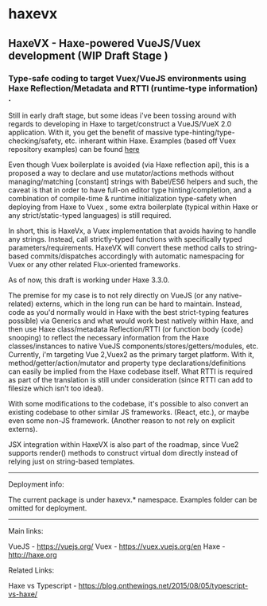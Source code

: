 # haxevx

## HaxeVX - Haxe-powered VueJS/Vuex development (WIP Draft Stage ) 

### Type-safe coding to target Vuex/VueJS environments using Haxe Reflection/Metadata and RTTI (runtime-type information) .

Still in early draft stage, but some ideas i've been tossing around with regards to developing in Haxe to target/construct a VueJS/VueX 2.0 application. With it, you get the benefit of massive type-hinting/type-checking/safety, etc. inherant within Haxe. Examples (based off Vuex repository examples) can be found [here](https://github.com/Glidias/haxevx/tree/master/src/haxevx/vuex/examples)
	


Even though Vuex boilerplate is avoided (via Haxe reflection api), this is a proposed a way to declare and use mutator/actions methods without managing/matching [constant] strings with Babel/ES6 helpers and such, the caveat is that in order to have full-on editor type hinting/completion, and a combination of compile-time & runtime initialization type-safety when deploying from Haxe to Vuex , some extra boilerplate (typical within Haxe or any strict/static-typed languages) is still required.

In short, this is HaxeVx, a Vuex implementation that avoids having to handle any strings. Instead, call strictly-typed functions with specifically typed parameters/requirements. HaxeVX will convert these method calls to string-based commits/dispatches accordingly with automatic namespacing for Vuex or any other related Flux-oriented frameworks.

As of now, this draft is working under Haxe 3.3.0.

The premise for my case is to not rely directly on VueJS (or any native-related) externs, which in the long run can be hard to maintain. Instead, code as you'd normally would in Haxe with the best strict-typing features possible) via Generics and what would work best natively within Haxe, and then use Haxe class/metadata Reflection/RTTI (or function body {code} snooping) to reflect the necessary information from the Haxe classes/instances to native VueJS components/stores/getters/modules, etc. Currently, i'm targeting Vue 2,Vuex2 as the primary target platform. With it, method/getter/action/mutator and property type declarations/definitions can easily be implied from the Haxe codebase itself. What RTTI is required as part of the translation is still under consideration (since RTTI can add to filesize which isn't too ideal).

With some modifications to the codebase, it's possible to also convert an existing codebase to other similar JS frameworks. (React, etc.), or maybe even some non-JS framework. (Another reason to not rely on explicit externs).

JSX integration within HaxeVX is also part of the roadmap, since Vue2 supports render() methods to construct virtual dom directly instead of relying just on string-based templates.

_____

Deployment info:
	
The current package is under haxevx.* namespace. Examples folder can be omitted for deployment.

_____

Main links:

VueJS - https://vuejs.org/
Vuex - https://vuex.vuejs.org/en
Haxe - http://haxe.org
	
Related Links:
	
Haxe vs Typescript -  https://blog.onthewings.net/2015/08/05/typescript-vs-haxe/
